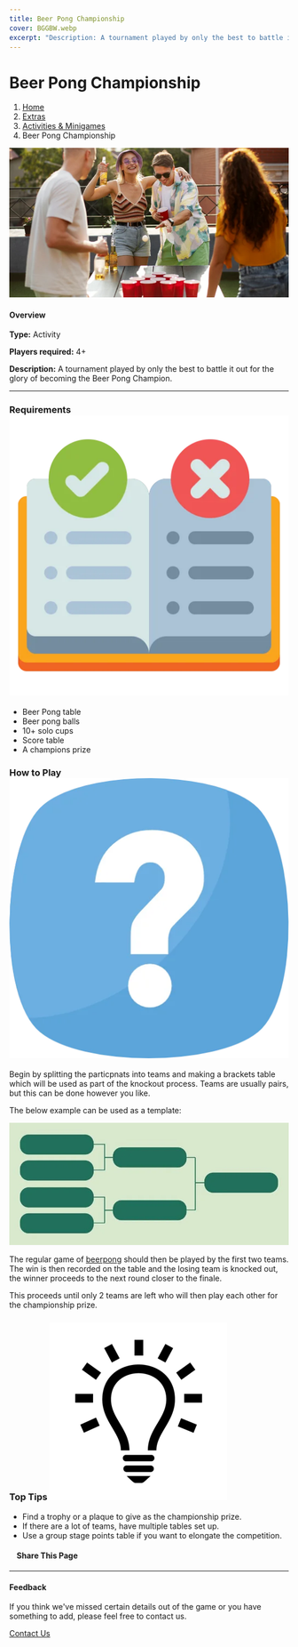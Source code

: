 ```yaml
---
title: Beer Pong Championship
cover: BGGBW.webp
excerpt: "Description: A tournament played by only the best to battle it out for the glory of becoming the Beer Pong Champion."
---
```


# Beer Pong Championship

1.  [Home](/)
2.  [Extras](extras)
3.  [Activities & Minigames](extras/activities&minigames)
4.  Beer Pong Championship

![](images/beerpongchampionship.webp)

#### Overview

**Type:** Activity

**Players required:** 4+

**Description:** A tournament played by only the best to battle it out for the glory of becoming the Beer Pong Champion.

* * *

### Requirements ![target](images/rules.webp)

-   Beer Pong table
-   Beer pong balls
-   10+ solo cups
-   Score table
-   A champions prize

### How to Play ![target](images/question.webp)

Begin by splitting the particpnats into teams and making a brackets table which will be used as part of the knockout process. Teams are usually pairs, but this can be done however you like.

The below example can be used as a template:

![](images/brackets.webp)  

The regular game of [beerpong](GameCategories/PongGames/beerpong) should then be played by the first two teams. The win is then recorded on the table and the losing team is knocked out, the winner proceeds to the next round closer to the finale.

This proceeds until only 2 teams are left who will then play each other for the championship prize.

### Top Tips ![target](images/lightbulb.webp)

-   Find a trophy or a plaque to give as the championship prize.
-   If there are a lot of teams, have multiple tables set up.
-   Use a group stage points table if you want to elongate the competition.

####     Share This Page

[](https://www.facebook.com/sharer/sharer.php?u=beergogglegames.co.uk/extras/activities&minigames/beerpongchampionship)[](https://www.instagram.com/direct/new/)[](https://twitter.com/intent/tweet?url=beergogglegames.co.uk/extras/activities&minigames/beerpongchampionship)

* * *

#### Feedback

If you think we've missed certain details out of the game or you have something to add, please feel free to contact us.

  
  
  
[Contact Us](contact)
